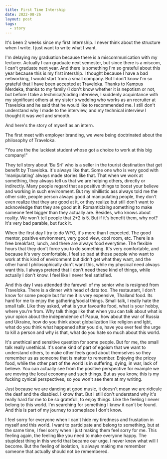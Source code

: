 ```yaml
---
title: First Time Intership
date: 2022-08-26
layout: post
tags:
  - story
---
```


It's been 2 weeks since my first internship. I never think about the structure when I write. I just want to write what I want. 

I'm delaying my graduation because there is a miscommunication with my lecturer. Actually I can graduate next semester, but since there is a miscom, I can't graduate next year. And there is something I'm so grateful about this year because this is my first intership. I thought because I have a bad networking, I would start from a small company. But I don't know I'm so grateful that I have been accepted at Traveloka. Thanks to Kampus Merdeka, thanks to my family (I don't know whether it is nepotism or not, but before I take a technical/coding interview, I suddenly acquintance with my significant others at my sister's wedding who works as an recruiter at Traveloka and he said that he would like to recommended me. I still don't understand why I made to the interview, and my technical interview I thought it was well and smooth.

And here's the story of myself as an intern. 

The first meet with employer branding, we were being doctrinated about the philosophy of Traveloka. 

"You are the the luckiest student whose got a choice to work at this big company!"

They tell story about 'Bu Sri' who is a seller in the tourist destination that get benefit by Traveloka. It's always like that. Some one who is very good with 'manipulating' always made stories like that. That when we work at something, they always tell us that we are helping others, directly or indirectly. Many people regard that as positive things to boost your believe and working in such environment. But my nihillistic ass always told me the other side, people person always good at manipulating people, they don't even realize that they are good at it, or they realize but still don't want to acknowledge that they are good at it. Romanticizing something to make someone feel bigger than they actually are. Besides, who knows about reality. We won't tell people that 2+2 is 5. But if it's benefit them, why not? It's very bad parable, but fuck it. 

When the first day I try to do WFO, it's more than I expected. The good mentor, positive environment, very good view, cool room, etc. There is a free breakfast, lunch, and there are always food everytime. The flexible hours that they don't force you to do something. It's very comfortable, and because it's very comfortable, I feel so bad at those people who want to work at this kind of environment but didn't get what they want, and the other hand I philosophically don't want this, while my physical need always want this. I always pretend that I don't need these kind of things, while actually I don't know. I feel like I never feel satisfied. 

And this day I was attended the farewell of my senior who is resigned from Traveloka. There is a dinner with head of data too. The restaurant, I don't know for some people but for me it is very expensive, Thailand food. Its hard for me to enjoy the gathering/social things. Small talk, I really hate the small talk. Like they asked, what is your favourite food, what is your hobby, where you're from. Why talk things like that when you can talk about what is your opion about the independence of Papua, how about the war of Russia and Ukraine, how do you think about globalization like religion and lgbt, what do you think what happened after you die, have you ever feel the urge to kill a person and why is that, what do you hate so much about this world. 

It's unethical and sensitive question for some people. But for me, the small talk really unethical. It's some kind of part of egoism that we want to understand others, to make other feels good about themselves so they remember us as someone that is matter to remember. Enjoying the pricey food, while the other part of the world is in suffering, dying, in war, lack of believe. You can actually see from the positive perspective for example we are moving the local economy and such things. But as you know, this is my fucking cynical perspectives, so you won't see them at my writing. 

Just because we are dancing at good music, it doesn't mean we are ridicule the deaf and the disabled. I know that. But I still don't understand why it's really hard for me to be so gratefull, to enjoy things. Like the feeling I never belong to this world. I'm searching for something I knew it can't be found. And this is part of my journey to someplace I don't know. 

I feel sorry for everyone when I can't hide my tiredness and frustation in myself and this world. I want to participate and belong to something, but at the same time, I feel sorry when I just making them feel sorry for me. This feeling again, the feeling like you need to make everyone happy. The stupidest thing in this world that became our urge. I never knew what will I become. But the feeling of isolation, is always making me remember someone that actually should not be remembered.